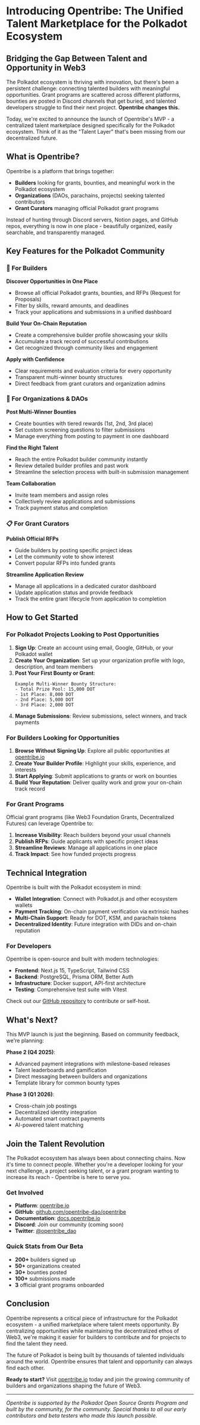 # Introducing Opentribe: The Unified Talent Marketplace for the Polkadot Ecosystem

## Bridging the Gap Between Talent and Opportunity in Web3

The Polkadot ecosystem is thriving with innovation, but there's been a persistent challenge: connecting talented builders with meaningful opportunities. Grant programs are scattered across different platforms, bounties are posted in Discord channels that get buried, and talented developers struggle to find their next project. **Opentribe changes this.**

Today, we're excited to announce the launch of Opentribe's MVP - a centralized talent marketplace designed specifically for the Polkadot ecosystem. Think of it as the "Talent Layer" that's been missing from our decentralized future.

## What is Opentribe?

Opentribe is a platform that brings together:
- **Builders** looking for grants, bounties, and meaningful work in the Polkadot ecosystem
- **Organizations** (DAOs, parachains, projects) seeking talented contributors
- **Grant Curators** managing official Polkadot grant programs

Instead of hunting through Discord servers, Notion pages, and GitHub repos, everything is now in one place - beautifully organized, easily searchable, and transparently managed.

## Key Features for the Polkadot Community

### 🎯 For Builders

**Discover Opportunities in One Place**
- Browse all official Polkadot grants, bounties, and RFPs (Request for Proposals)
- Filter by skills, reward amounts, and deadlines
- Track your applications and submissions in a unified dashboard

**Build Your On-Chain Reputation**
- Create a comprehensive builder profile showcasing your skills
- Accumulate a track record of successful contributions
- Get recognized through community likes and engagement

**Apply with Confidence**
- Clear requirements and evaluation criteria for every opportunity
- Transparent multi-winner bounty structures
- Direct feedback from grant curators and organization admins

### 🏢 For Organizations & DAOs

**Post Multi-Winner Bounties**
- Create bounties with tiered rewards (1st, 2nd, 3rd place)
- Set custom screening questions to filter submissions
- Manage everything from posting to payment in one dashboard

**Find the Right Talent**
- Reach the entire Polkadot builder community instantly
- Review detailed builder profiles and past work
- Streamline the selection process with built-in submission management

**Team Collaboration**
- Invite team members and assign roles
- Collectively review applications and submissions
- Track payment status and completion

### 📋 For Grant Curators

**Publish Official RFPs**
- Guide builders by posting specific project ideas
- Let the community vote to show interest
- Convert popular RFPs into funded grants

**Streamline Application Review**
- Manage all applications in a dedicated curator dashboard
- Update application status and provide feedback
- Track the entire grant lifecycle from application to completion

## How to Get Started

### For Polkadot Projects Looking to Post Opportunities

1. **Sign Up**: Create an account using email, Google, GitHub, or your Polkadot wallet
2. **Create Your Organization**: Set up your organization profile with logo, description, and team members
3. **Post Your First Bounty or Grant**:
   ```
   Example Multi-Winner Bounty Structure:
   - Total Prize Pool: 15,000 DOT
   - 1st Place: 8,000 DOT
   - 2nd Place: 5,000 DOT  
   - 3rd Place: 2,000 DOT
   ```
4. **Manage Submissions**: Review submissions, select winners, and track payments

### For Builders Looking for Opportunities

1. **Browse Without Signing Up**: Explore all public opportunities at [opentribe.io](https://opentribe.io)
2. **Create Your Builder Profile**: Highlight your skills, experience, and interests
3. **Start Applying**: Submit applications to grants or work on bounties
4. **Build Your Reputation**: Deliver quality work and grow your on-chain track record

### For Grant Programs

Official grant programs (like Web3 Foundation Grants, Decentralized Futures) can leverage Opentribe to:

1. **Increase Visibility**: Reach builders beyond your usual channels
2. **Publish RFPs**: Guide applicants with specific project ideas
3. **Streamline Reviews**: Manage all applications in one place
4. **Track Impact**: See how funded projects progress

## Technical Integration

Opentribe is built with the Polkadot ecosystem in mind:

- **Wallet Integration**: Connect with Polkadot.js and other ecosystem wallets
- **Payment Tracking**: On-chain payment verification via extrinsic hashes
- **Multi-Chain Support**: Ready for DOT, KSM, and parachain tokens
- **Decentralized Identity**: Future integration with DIDs and on-chain reputation

### For Developers

Opentribe is open-source and built with modern technologies:
- **Frontend**: Next.js 15, TypeScript, Tailwind CSS
- **Backend**: PostgreSQL, Prisma ORM, Better Auth
- **Infrastructure**: Docker support, API-first architecture
- **Testing**: Comprehensive test suite with Vitest

Check out our [GitHub repository](https://github.com/opentribe-dao/opentribe) to contribute or self-host.

## What's Next?

This MVP launch is just the beginning. Based on community feedback, we're planning:

**Phase 2 (Q4 2025)**:
- Advanced payment integrations with milestone-based releases
- Talent leaderboards and gamification
- Direct messaging between builders and organizations
- Template library for common bounty types

**Phase 3 (Q1 2026)**:
- Cross-chain job postings
- Decentralized identity integration
- Automated smart contract payments
- AI-powered talent matching

## Join the Talent Revolution

The Polkadot ecosystem has always been about connecting chains. Now it's time to connect people. Whether you're a developer looking for your next challenge, a project seeking talent, or a grant program wanting to increase its reach - Opentribe is here to serve you.

### Get Involved

- **Platform**: [opentribe.io](https://opentribe.io)
- **GitHub**: [github.com/opentribe-dao/opentribe](https://github.com/opentribe-dao/opentribe)
- **Documentation**: [docs.opentribe.io](https://docs.opentribe.io)
- **Discord**: Join our community (coming soon)
- **Twitter**: [@opentribe_dao](https://x.com/opentribe_io/)

### Quick Stats from Our Beta

- **200+** builders signed up
- **50+** organizations created
- **30+** bounties posted
- **100+** submissions made
- **3** official grant programs onboarded

## Conclusion

Opentribe represents a critical piece of infrastructure for the Polkadot ecosystem - a unified marketplace where talent meets opportunity. By centralizing opportunities while maintaining the decentralized ethos of Web3, we're making it easier for builders to contribute and for projects to find the talent they need.

The future of Polkadot is being built by thousands of talented individuals around the world. Opentribe ensures that talent and opportunity can always find each other.

**Ready to start?** Visit [opentribe.io](https://opentribe.io) today and join the growing community of builders and organizations shaping the future of Web3.

---

*Opentribe is supported by the Polkadot Open Source Grants Program and built by the community, for the community. Special thanks to all our early contributors and beta testers who made this launch possible.*
